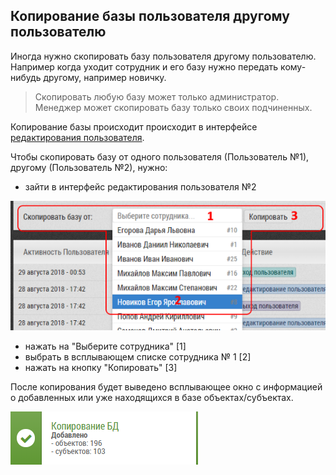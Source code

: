## Копирование базы пользователя другому пользователю

Иногда нужно скопировать базу пользователя другому пользователю.
Например когда уходит сотрудник и его базу нужно передать кому-нибудь другому, например новичку.

> Скопировать любую базу может только администратор. 
> Менеджер может скопировать базу только своих подчиненных.

Копирование базы происходит происходит в интерфейсе [редактирования пользователя](accounts-user-edit.md).

Чтобы скопировать базу от одного пользователя (Пользователь №1), другому (Пользователь №2), нужно:

 - зайти в интерфейс редактирования пользователя №2

![](../images/accounts-user-base-copy.png)

 - нажать на "Выберите сотрудника" [1]
 - выбрать в всплывающем списке сотрудника № 1 [2]
 - нажать на кнопку "Копировать" [3]
 
После копирования будет выведено всплывающее окно с информацией о добавленных или уже находящихся в базе объектах/субъектах.

![](../images/notify-base-copy.png)
